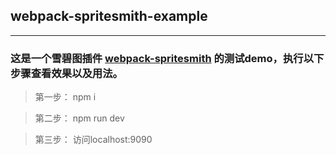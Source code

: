 ## webpack-spritesmith-example
---

### 这是一个雪碧图插件 [webpack-spritesmith](https://github.com/mixtur/webpack-spritesmith) 的测试demo，执行以下步骤查看效果以及用法。

> 第一步： npm i

> 第二步： npm run dev

> 第三步： 访问localhost:9090
